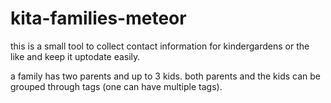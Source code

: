 # kita-families-meteor

this is a small tool to collect contact information for kindergardens or the like and keep it uptodate easily.

a family has two parents and up to 3 kids. both parents and the kids can be grouped through tags (one can have multiple tags). 